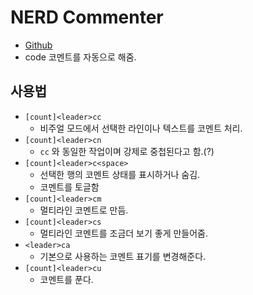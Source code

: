 # NERD Commenter

* [Github](https://github.com/scrooloose/nerdcommenter)
* code 코멘트를 자동으로 해줌.

## 사용법

* `[count]<leader>cc`
    * 비주얼 모드에서 선택한 라인이나 텍스트를 코멘트 처리. 
* `[count]<leader>cn`
    * `cc` 와 동일한 작업이며 강제로 중첩된다고 함.(?)
* `[count]<leader>c<space>`
    * 선택한 행의 코멘트 상태를 표시하거나 숨김.
    * 코멘트를 토글함
* `[count]<leader>cm`
    * 멀티라인 코멘트로 만듬.
* `[count]<leader>cs`
    * 멀티라인 코멘트를 조금더 보기 좋게 만들어줌.
* `<leader>ca`
    * 기본으로 사용하는 코멘트 표기를 변경해준다.
* `[count]<leader>cu`
    * 코멘트를 푼다. 

